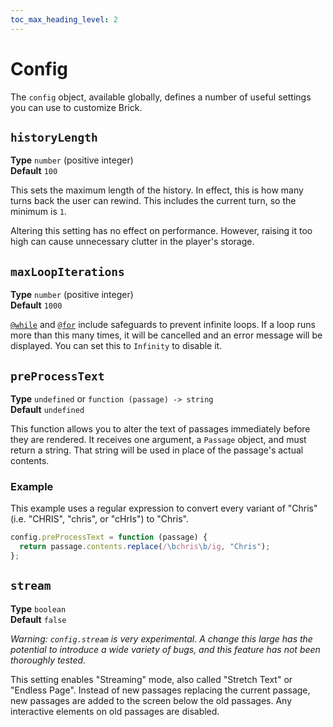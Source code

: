 ```yaml
---
toc_max_heading_level: 2
---
```

# Config

The `config` object, available globally, defines a number of useful settings you can use to customize Brick.

## `historyLength`

**Type** `number` (positive integer)<br />
**Default** `100`

This sets the maximum length of the history.
In effect, this is how many turns back the user can rewind.
This includes the current turn, so the minimum is `1`.

Altering this setting has no effect on performance.
However, raising it too high can cause unnecessary clutter in the player's storage.

## `maxLoopIterations`

**Type** `number` (positive integer)<br />
**Default** `1000`

[`@while`] and [`@for`] include safeguards to prevent infinite loops.
If a loop runs more than this many times, it will be cancelled and an error message will be displayed.
You can set this to `Infinity` to disable it.

[`@while`]: ./macros#while
[`@for`]: ./macros#for

## `preProcessText`

**Type** `undefined` or `function (passage) -> string`<br/>
**Default** `undefined`

This function allows you to alter the text of passages immediately before they are rendered.
It receives one argument, a `Passage` object, and must return a string.
That string will be used in place of the passage's actual contents.

### Example

This example uses a regular expression to convert every variant of "Chris" (i.e. "CHRIS", "chris", or "cHrIs") to "Chris".

```js
config.preProcessText = function (passage) {
  return passage.contents.replace(/\bchris\b/ig, "Chris");
};
```

## `stream`

**Type** `boolean`<br/>
**Default** `false`

_Warning: `config.stream` is very experimental. A change this large has the potential to introduce a wide variety of bugs, and this feature has not been thoroughly tested._

This setting enables "Streaming" mode, also called "Stretch Text" or "Endless Page".
Instead of new passages replacing the current passage, new passages are added to the screen below the old passages.
Any interactive elements on old passages are disabled.
